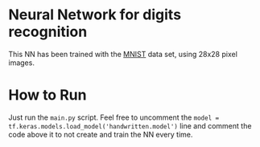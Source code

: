 # Neural Network for digits recognition

This NN has been trained with the [MNIST](https://www.tensorflow.org/datasets/catalog/mnist) data set, using 28x28 pixel images.

# How to Run

Just run the `main.py` script.
Feel free to uncomment the `model = tf.keras.models.load_model('handwritten.model')` line and comment the code above it to not create and train the NN every time.
